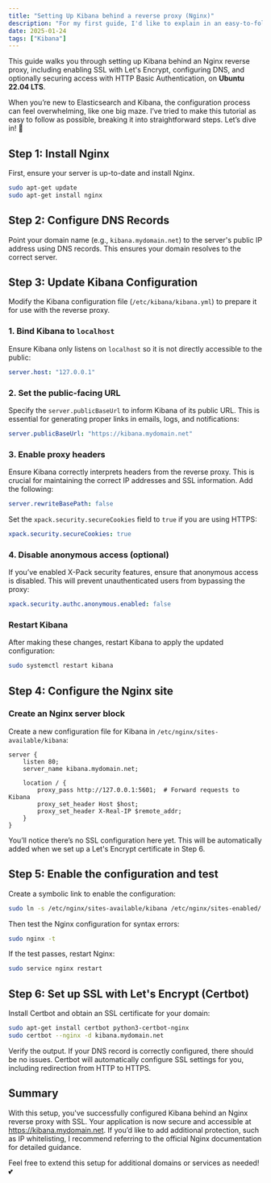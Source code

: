 ```yaml
---
title: "Setting Up Kibana behind a reverse proxy (Nginx)"
description: "For my first guide, I'd like to explain in an easy-to-follow manner how to set up Kibana to work behind a reverse proxy, specifically Nginx."
date: 2025-01-24
tags: ["Kibana"]
---
```


This guide walks you through setting up Kibana behind an Nginx reverse proxy, including enabling SSL with Let's Encrypt, configuring DNS, and optionally securing access with HTTP Basic Authentication, on **Ubuntu 22.04 LTS**.

When you’re new to Elasticsearch and Kibana, the configuration process can feel overwhelming, like one big maze. I’ve tried to make this tutorial as easy to follow as possible, breaking it into straightforward steps. Let’s dive in! 🦦

## Step 1: Install Nginx

First, ensure your server is up-to-date and install Nginx.

```bash
sudo apt-get update
sudo apt-get install nginx
```

## Step 2: Configure DNS Records

Point your domain name (e.g., `kibana.mydomain.net`) to the server's public IP address using DNS records. This ensures your domain resolves to the correct server.

## Step 3: Update Kibana Configuration

Modify the Kibana configuration file (`/etc/kibana/kibana.yml`) to prepare it for use with the reverse proxy.

### 1. **Bind Kibana to `localhost`**
Ensure Kibana only listens on `localhost` so it is not directly accessible to the public:

```yaml
server.host: "127.0.0.1"
```

### 2. **Set the public-facing URL**
Specify the `server.publicBaseUrl` to inform Kibana of its public URL. This is essential for generating proper links in emails, logs, and notifications:

```yaml
server.publicBaseUrl: "https://kibana.mydomain.net"
```

### 3. **Enable proxy headers**
Ensure Kibana correctly interprets headers from the reverse proxy. This is crucial for maintaining the correct IP addresses and SSL information. Add the following:

```yaml
server.rewriteBasePath: false
```

Set the `xpack.security.secureCookies` field to `true` if you are using HTTPS:

```yaml
xpack.security.secureCookies: true
```

### 4. **Disable anonymous access (optional)**
If you’ve enabled X-Pack security features, ensure that anonymous access is disabled. This will prevent unauthenticated users from bypassing the proxy:

```yaml
xpack.security.authc.anonymous.enabled: false
```

### Restart Kibana
After making these changes, restart Kibana to apply the updated configuration:

```bash
sudo systemctl restart kibana
```

## Step 4: Configure the Nginx site

### Create an Nginx server block

Create a new configuration file for Kibana in `/etc/nginx/sites-available/kibana`:

```nginx
server {
    listen 80;
    server_name kibana.mydomain.net;

    location / {
        proxy_pass http://127.0.0.1:5601;  # Forward requests to Kibana
        proxy_set_header Host $host;
        proxy_set_header X-Real-IP $remote_addr;
    }
}
```

You’ll notice there’s no SSL configuration here yet. This will be automatically added when we set up a Let's Encrypt certificate in Step 6.

## Step 5: Enable the configuration and test

Create a symbolic link to enable the configuration:

```bash
sudo ln -s /etc/nginx/sites-available/kibana /etc/nginx/sites-enabled/
```

Then test the Nginx configuration for syntax errors:

```bash
sudo nginx -t
```

If the test passes, restart Nginx:

```bash
sudo service nginx restart
```

## Step 6: Set up SSL with Let's Encrypt (Certbot)

Install Certbot and obtain an SSL certificate for your domain:

```bash
sudo apt-get install certbot python3-certbot-nginx
sudo certbot --nginx -d kibana.mydomain.net
```

Verify the output. If your DNS record is correctly configured, there should be no issues. Certbot will automatically configure SSL settings for you, including redirection from HTTP to HTTPS.

## Summary

With this setup, you've successfully configured Kibana behind an Nginx reverse proxy with SSL. Your application is now secure and accessible at https://kibana.mydomain.net. If you’d like to add additional protection, such as IP whitelisting, I recommend referring to the official Nginx documentation for detailed guidance.

Feel free to extend this setup for additional domains or services as needed! 💕
